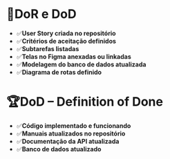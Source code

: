 # 🏃‍DoR e DoD <a id="doredod"></a>
- ✅**User Story criada no repositório**
- ✅**Critérios de aceitação definidos**
- ✅**Subtarefas listadas**
- ✅**Telas no Figma anexadas ou linkadas**
- ✅**Modelagem do banco de dados atualizada**
- ✅**Diagrama de rotas definido**

# 🏆DoD – Definition of Done <a id="dod"></a>
- ✅**Código implementado e funcionando**
- ✅**Manuais atualizados no repositório**
- ✅**Documentação da API atualizada**
- ✅**Banco de dados atualizado**
